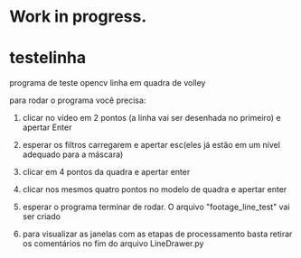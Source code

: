 Work in progress.
=======
# testelinha
programa de teste opencv linha em quadra de volley

para rodar o programa você precisa:

1) clicar no vídeo em 2 pontos (a linha vai ser desenhada no primeiro) e apertar Enter

2) esperar os filtros carregarem e apertar esc(eles já estão em um nível adequado para a máscara)

3) clicar em 4 pontos da quadra e apertar enter

4) clicar nos mesmos quatro pontos no modelo de quadra e apertar enter

5) esperar o programa terminar de rodar. O arquivo "footage_line_test" vai ser criado 

6) para visualizar as janelas com as etapas de processamento basta retirar os comentários no fim do arquivo LineDrawer.py

